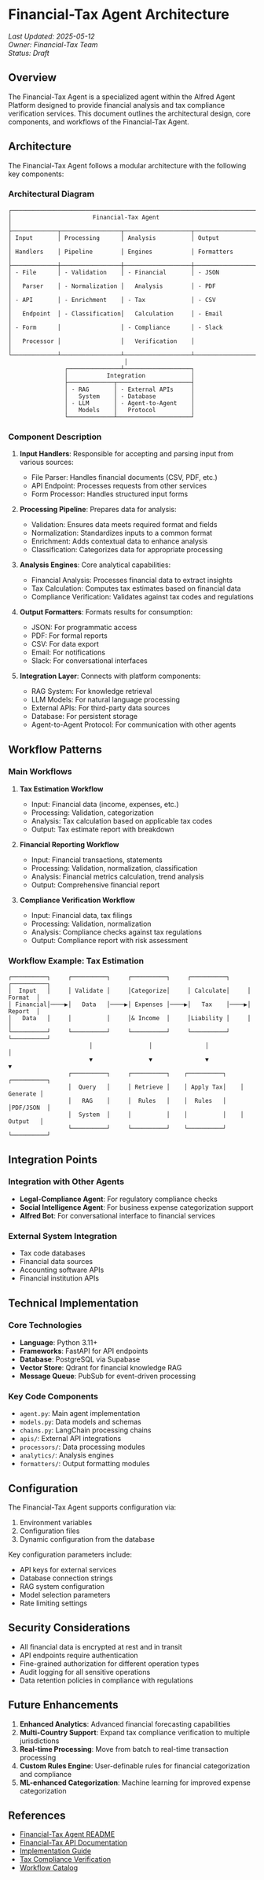 # Financial-Tax Agent Architecture

*Last Updated: 2025-05-12*  
*Owner: Financial-Tax Team*  
*Status: Draft*

## Overview

The Financial-Tax Agent is a specialized agent within the Alfred Agent Platform designed to provide financial analysis and tax compliance verification services. This document outlines the architectural design, core components, and workflows of the Financial-Tax Agent.

## Architecture

The Financial-Tax Agent follows a modular architecture with the following key components:

### Architectural Diagram

```
┌─────────────────────────────────────────────────────────────────────┐
│                       Financial-Tax Agent                            │
├─────────────┬─────────────────┬───────────────────┬─────────────────┤
│ Input       │ Processing      │ Analysis          │ Output          │
│ Handlers    │ Pipeline        │ Engines           │ Formatters      │
├─────────────┼─────────────────┼───────────────────┼─────────────────┤
│ - File      │ - Validation    │ - Financial       │ - JSON          │
│   Parser    │ - Normalization │   Analysis        │ - PDF           │
│ - API       │ - Enrichment    │ - Tax             │ - CSV           │
│   Endpoint  │ - Classification│   Calculation     │ - Email         │
│ - Form      │                 │ - Compliance      │ - Slack         │
│   Processor │                 │   Verification    │                 │
└─────────────┴─────────────────┴───────────────────┴─────────────────┘
                                 │
                ┌───────────────┴───────────────────┐
                │           Integration             │
                ├─────────────┬─────────────────────┤
                │ - RAG       │ - External APIs     │
                │   System    │ - Database          │
                │ - LLM       │ - Agent-to-Agent    │
                │   Models    │   Protocol          │
                └─────────────┴─────────────────────┘
```

### Component Description

1. **Input Handlers**: Responsible for accepting and parsing input from various sources:
   - File Parser: Handles financial documents (CSV, PDF, etc.)
   - API Endpoint: Processes requests from other services
   - Form Processor: Handles structured input forms

2. **Processing Pipeline**: Prepares data for analysis:
   - Validation: Ensures data meets required format and fields
   - Normalization: Standardizes inputs to a common format
   - Enrichment: Adds contextual data to enhance analysis
   - Classification: Categorizes data for appropriate processing

3. **Analysis Engines**: Core analytical capabilities:
   - Financial Analysis: Processes financial data to extract insights
   - Tax Calculation: Computes tax estimates based on financial data
   - Compliance Verification: Validates against tax codes and regulations

4. **Output Formatters**: Formats results for consumption:
   - JSON: For programmatic access
   - PDF: For formal reports
   - CSV: For data export
   - Email: For notifications
   - Slack: For conversational interfaces

5. **Integration Layer**: Connects with platform components:
   - RAG System: For knowledge retrieval
   - LLM Models: For natural language processing
   - External APIs: For third-party data sources
   - Database: For persistent storage
   - Agent-to-Agent Protocol: For communication with other agents

## Workflow Patterns

### Main Workflows

1. **Tax Estimation Workflow**
   - Input: Financial data (income, expenses, etc.)
   - Processing: Validation, categorization
   - Analysis: Tax calculation based on applicable tax codes
   - Output: Tax estimate report with breakdown

2. **Financial Reporting Workflow**
   - Input: Financial transactions, statements
   - Processing: Validation, normalization, classification
   - Analysis: Financial metrics calculation, trend analysis
   - Output: Comprehensive financial report

3. **Compliance Verification Workflow**
   - Input: Financial data, tax filings
   - Processing: Validation, normalization
   - Analysis: Compliance checks against tax regulations
   - Output: Compliance report with risk assessment

### Workflow Example: Tax Estimation

```
┌──────────┐     ┌──────────┐     ┌──────────┐     ┌──────────┐     ┌──────────┐
│  Input   │     │ Validate │     │Categorize│     │ Calculate│     │  Format  │
│ Financial│────▶│   Data   │────▶│ Expenses │────▶│   Tax    │────▶│  Report  │
│   Data   │     │          │     │& Income  │     │Liability │     │          │
└──────────┘     └──────────┘     └──────────┘     └──────────┘     └──────────┘
                       │                │               │                │
                       ▼                ▼               ▼                ▼
                 ┌──────────┐     ┌──────────┐    ┌──────────┐    ┌──────────┐
                 │  Query   │     │ Retrieve │    │ Apply Tax│    │ Generate │
                 │   RAG    │     │  Rules   │    │  Rules   │    │PDF/JSON  │
                 │  System  │     │          │    │          │    │ Output   │
                 └──────────┘     └──────────┘    └──────────┘    └──────────┘
```

## Integration Points

### Integration with Other Agents

- **Legal-Compliance Agent**: For regulatory compliance checks
- **Social Intelligence Agent**: For business expense categorization support
- **Alfred Bot**: For conversational interface to financial services

### External System Integration

- Tax code databases
- Financial data sources
- Accounting software APIs
- Financial institution APIs

## Technical Implementation

### Core Technologies

- **Language**: Python 3.11+
- **Frameworks**: FastAPI for API endpoints
- **Database**: PostgreSQL via Supabase
- **Vector Store**: Qdrant for financial knowledge RAG
- **Message Queue**: PubSub for event-driven processing

### Key Code Components

- `agent.py`: Main agent implementation
- `models.py`: Data models and schemas
- `chains.py`: LangChain processing chains
- `apis/`: External API integrations
- `processors/`: Data processing modules
- `analytics/`: Analysis engines
- `formatters/`: Output formatting modules

## Configuration

The Financial-Tax Agent supports configuration via:

1. Environment variables
2. Configuration files
3. Dynamic configuration from the database

Key configuration parameters include:

- API keys for external services
- Database connection strings
- RAG system configuration
- Model selection parameters
- Rate limiting settings

## Security Considerations

- All financial data is encrypted at rest and in transit
- API endpoints require authentication
- Fine-grained authorization for different operation types
- Audit logging for all sensitive operations
- Data retention policies in compliance with regulations

## Future Enhancements

1. **Enhanced Analytics**: Advanced financial forecasting capabilities
2. **Multi-Country Support**: Expand tax compliance verification to multiple jurisdictions
3. **Real-time Processing**: Move from batch to real-time transaction processing
4. **Custom Rules Engine**: User-definable rules for financial categorization and compliance
5. **ML-enhanced Categorization**: Machine learning for improved expense categorization

## References

- [Financial-Tax Agent README](./README.md)
- [Financial-Tax API Documentation](./financial-tax-api.md)
- [Implementation Guide](./financial-tax-implementation-guide.md)
- [Tax Compliance Verification](./tax-compliance-verification.md)
- [Workflow Catalog](/docs/workflows/catalog/workflow-catalog.md)
